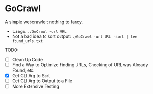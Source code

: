 # GoCrawl

A simple webcrawler; nothing to fancy.
* Usage: `./GoCrawl -url URL`
* Not a bad idea to sort output: `./GoCrawl -url URL -sort | tee found_urls.txt`

TODO:
- [ ] Clean Up Code
- [ ] Find a Way to Optimize Finding URLs, Checking of URL was Already Found, etc.
- [x] Get CLI Arg to Sort 
- [ ] Get CLI Arg to Output to a File
- [ ] More Extensive Testing
